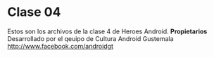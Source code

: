 Clase 04
=====================
Estos son los archivos de la clase 4 de Heroes Android.
**Propietarios**
Desarrollado por el qeuipo de Cultura Android Gustemala
http://www.facebook.com/androidgt
